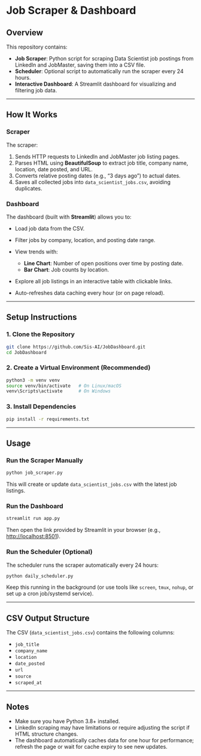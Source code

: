 # Job Scraper & Dashboard

## Overview

This repository contains:

* **Job Scraper**: Python script for scraping Data Scientist job postings from LinkedIn and JobMaster, saving them into a CSV file.
* **Scheduler**: Optional script to automatically run the scraper every 24 hours.
* **Interactive Dashboard**: A Streamlit dashboard for visualizing and filtering job data.

---

## How It Works

### Scraper

The scraper:

1. Sends HTTP requests to LinkedIn and JobMaster job listing pages.
2. Parses HTML using **BeautifulSoup** to extract job title, company name, location, date posted, and URL.
3. Converts relative posting dates (e.g., “3 days ago”) to actual dates.
4. Saves all collected jobs into `data_scientist_jobs.csv`, avoiding duplicates.

### Dashboard

The dashboard (built with **Streamlit**) allows you to:

* Load job data from the CSV.
* Filter jobs by company, location, and posting date range.
* View trends with:

  * **Line Chart**: Number of open positions over time by posting date.
  * **Bar Chart**: Job counts by location.
* Explore all job listings in an interactive table with clickable links.
* Auto-refreshes data caching every hour (or on page reload).

---

## Setup Instructions

### 1. Clone the Repository

```bash
git clone https://github.com/Sis-AI/JobDashboard.git
cd JobDashboard
```

### 2. Create a Virtual Environment (Recommended)

```bash
python3 -m venv venv
source venv/bin/activate   # On Linux/macOS
venv\Scripts\activate      # On Windows
```

### 3. Install Dependencies

```bash
pip install -r requirements.txt
```

---

## Usage

### Run the Scraper Manually

```bash
python job_scraper.py
```

This will create or update `data_scientist_jobs.csv` with the latest job listings.

### Run the Dashboard

```bash
streamlit run app.py
```

Then open the link provided by Streamlit in your browser (e.g., [http://localhost:8501](http://localhost:8501)).

### Run the Scheduler (Optional)

The scheduler runs the scraper automatically every 24 hours:

```bash
python daily_scheduler.py
```

Keep this running in the background (or use tools like `screen`, `tmux`, `nohup`, or set up a cron job/systemd service).

---

## CSV Output Structure

The CSV (`data_scientist_jobs.csv`) contains the following columns:

* `job_title`
* `company_name`
* `location`
* `date_posted`
* `url`
* `source`
* `scraped_at`

---

## Notes

* Make sure you have Python 3.8+ installed.
* LinkedIn scraping may have limitations or require adjusting the script if HTML structure changes.
* The dashboard automatically caches data for one hour for performance; refresh the page or wait for cache expiry to see new updates.
